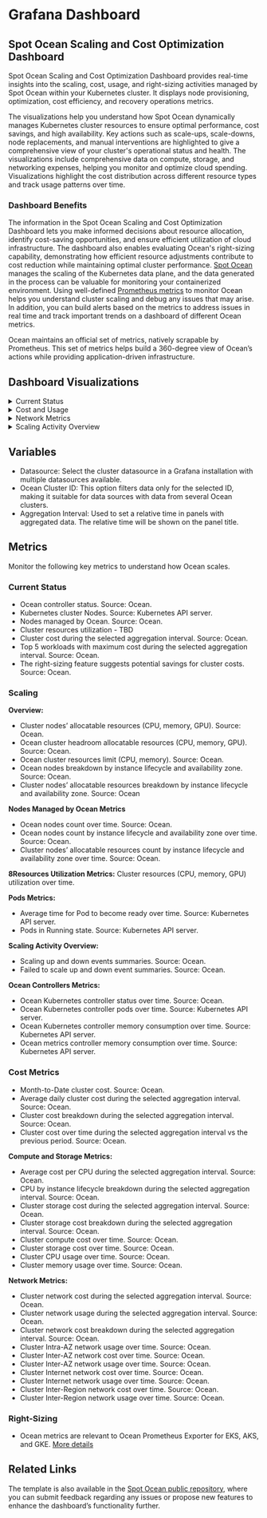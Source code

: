 <meta name="robots" content="noindex">

# Grafana Dashboard

## Spot Ocean Scaling and Cost Optimization Dashboard

Spot Ocean Scaling and Cost Optimization Dashboard provides real-time insights into the scaling, cost, usage, and right-sizing activities managed by Spot Ocean within your Kubernetes cluster. It displays node provisioning, optimization, cost efficiency, and recovery operations metrics. 

The visualizations help you understand how Spot Ocean dynamically manages Kubernetes cluster resources to ensure optimal performance, cost savings, and high availability. Key actions such as scale-ups, scale-downs, node replacements, and manual interventions are highlighted to give a comprehensive view of your cluster's operational status and health. The visualizations include comprehensive data on compute, storage, and networking expenses, helping you monitor and optimize cloud spending. Visualizations highlight the cost distribution across different resource types and track usage patterns over time. 

### Dashboard Benefits

The information in the Spot Ocean Scaling and Cost Optimization Dashboard lets you make informed decisions about resource allocation, identify cost-saving opportunities, and ensure efficient utilization of cloud infrastructure. The dashboard also enables evaluating Ocean's right-sizing capability, demonstrating how efficient resource adjustments contribute to cost reduction while maintaining optimal cluster performance.
[Spot Ocean](https://spot.io/product/ocean/) manages the scaling of the Kubernetes data plane, and the data generated in the process can be valuable for monitoring your containerized environment. Using well-defined [Prometheus metrics](https://docs.spot.io/ocean/tools-and-integrations/prometheus/) to monitor Ocean helps you understand cluster scaling and debug any issues that may arise. In addition, you can build alerts based on the metrics to address issues in real time and track important trends on a dashboard of different Ocean metrics.

Ocean maintains an official set of metrics, natively scrapable by Prometheus. This set of metrics helps build a 360-degree view of Ocean’s actions while providing application-driven infrastructure.

## Dashboard Visualizations

<details>
  <summary markdown="span">Current Status</summary>

  <img src="https://github.com/user-attachments/assets/dfca3f37-24e2-4a6c-b038-59156444491d" />

  This dashboard contains the following widgets:
  * Ocean controller: Status in the cluster.
  * Kubernetes Cluster Nodes: Number of nodes in the Kubernetes cluster.
  * Nodes managed by Ocean: Nodes managed by Ocean, with drill-down for optimized and scaled nodes.
  * Cluster resources utilization: Resource utilization (CPU, memory, etc.) across the cluster.
  * Cluster cost during a specified time period.
  * Top 5 workloads with maximum cost.

</details>

<details>
  <summary markdown="span">Cost and Usage</summary>

 <img src="https://github.com/user-attachments/assets/9ba3bd90-357c-411c-bba4-84101275c9dd" />

  This dashboard contains the following widgets:
  * Month-to-Date cluster cost.
  * Average daily cluster cost during a specified time period.
  * Cluster cost breakdown during a specified time period.
  * Cluster cost over time: Compare costs for two time periods.

</details>

<details>
  <summary markdown="span">Network Metrics</summary>

<img src="https://github.com/user-attachments/assets/24ef6087-97f4-490d-9c0d-ba7655fe9be3" />

This dashboard contains the following widgets:
* Cluster network cost for a specified time period.
* Cluster network usage for a specified time period.
* Cluster network cost breakdown for a specified time period.
* Cluster Intra-AZ network usage over time: Network usage within the same availability zone over time.
* Cluster Inter-AZ network cost over time: Network costs associated with traffic between different availability zones over time.
* Cluster Inter-AZ network usage over time: Network traffic between different availability zones over time.
* Cluster Internet network cost over time: Network costs associated with internet traffic over time.
* Cluster Internet network usage over time: Internet network traffic over time.
* Cluster Inter-Region network cost over time: Network costs related to traffic between different regions over time.
* Cluster Inter-Region network usage over time: Network traffic between different regions over time.



</details>

<details>
  <summary markdown="span">Scaling Activity Overview</summary>

<img src="https://github.com/user-attachments/assets/6b632cb9-5ef4-4272-9400-5bcc6850a4a4" />

This dashboard contains the following widgets:

* Scaling up and down events summaries.
* Failed scale up events summary.
* 


</details>

## Variables

* Datasource: Select the cluster datasource in a Grafana installation with multiple datasources available.
* Ocean Cluster ID: This option filters data only for the selected ID, making it suitable for data sources with data from several Ocean clusters.
* Aggregation Interval: Used to set a relative time in panels with aggregated data. The relative time will be shown on the panel title.

## Metrics

Monitor the following key metrics to understand how Ocean scales.

### Current Status

* Ocean controller status. Source: Ocean.
* Kubernetes cluster Nodes. Source: Kubernetes API server.
* Nodes managed by Ocean. Source: Ocean.
* Cluster resources utilization - TBD
* Cluster cost during the selected aggregation interval. Source: Ocean.
* Top 5 workloads with maximum cost during the selected aggregation interval. Source: Ocean.
* The right-sizing feature suggests potential savings for cluster costs. Source: Ocean.

### Scaling

**Overview:**

* Cluster nodes’ allocatable resources (CPU, memory, GPU). Source: Ocean.
* Ocean cluster headroom allocatable resources (CPU, memory, GPU). Source: Ocean.
* Ocean cluster resources limit (CPU, memory). Source: Ocean.
* Ocean nodes breakdown by instance lifecycle and availability zone. Source: Ocean.
* Cluster nodes’ allocatable resources breakdown by instance lifecycle and availability zone. Source: Ocean

**Nodes Managed by Ocean Metrics**

* Ocean nodes count over time. Source: Ocean.
* Ocean nodes count by instance lifecycle and availability zone over time. Source: Ocean.
* Cluster nodes’ allocatable resources count by instance lifecycle and availability zone over time. Source: Ocean.

**8Resources Utilization Metrics:** Cluster resources (CPU, memory, GPU) utilization over time.

**Pods Metrics:**

* Average time for Pod to become ready over time. Source: Kubernetes API server.
* Pods in Running state. Source: Kubernetes API server.

**Scaling Activity Overview:**

* Scaling up and down events summaries. Source: Ocean.
* Failed to scale up and down event summaries. Source: Ocean.

**Ocean Controllers Metrics:**

* Ocean Kubernetes controller status over time. Source: Ocean.
* Ocean Kubernetes controller pods over time. Source: Kubernetes API server.
* Ocean Kubernetes controller memory consumption over time. Source: Kubernetes API server.
* Ocean metrics controller memory consumption over time. Source: Kubernetes API server.

### Cost Metrics

* Month-to-Date cluster cost. Source: Ocean.
* Average daily cluster cost during the selected aggregation interval. Source: Ocean.
* Cluster cost breakdown during the selected aggregation interval. Source: Ocean.
* Cluster cost over time during the selected aggregation interval vs the previous period. Source: Ocean.

**Compute and Storage Metrics:**

* Average cost per CPU during the selected aggregation interval. Source: Ocean.
* CPU by instance lifecycle breakdown during the selected aggregation interval. Source: Ocean.
* Cluster storage cost during the selected aggregation interval. Source: Ocean.
* Cluster storage cost breakdown during the selected aggregation interval. Source: Ocean.
* Cluster compute cost over time. Source: Ocean.
* Cluster storage cost over time. Source: Ocean.
* Cluster CPU usage over time. Source: Ocean.
* Cluster memory usage over time. Source: Ocean.

**Network Metrics:**

* Cluster network cost during the selected aggregation interval. Source: Ocean.
* Cluster network usage during the selected aggregation interval. Source: Ocean.
* Cluster network cost breakdown during the selected aggregation interval. Source: Ocean.
* Cluster Intra-AZ network usage over time. Source: Ocean.
* Cluster Inter-AZ network cost over time. Source: Ocean.
* Cluster Inter-AZ network usage over time. Source: Ocean.
* Cluster Internet network cost over time. Source: Ocean.
* Cluster Internet network usage over time. Source: Ocean.
* Cluster Inter-Region network cost over time. Source: Ocean.
* Cluster Inter-Region network usage over time. Source: Ocean.

### Right-Sizing

* Ocean metrics are relevant to Ocean Prometheus Exporter for EKS, AKS, and GKE. [More details](https://docs.spot.io/ocean/tools-and-integrations/prometheus/)

## Related Links

The template is also available in the [Spot Ocean public repository](https://github.com/spotinst/spot-ocean-grafana-dashboards), where you can submit feedback regarding any issues or propose new features to enhance the dashboard’s functionality further.



